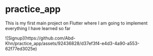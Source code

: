 # practice_app

<p> This is my first main project on Flutter where I am going to implement everything I have learned so far</p>
![Signup](https://github.com/Abd-Khn/practice_app/assets/92436828/d37ef3f4-e4d3-4a90-a553-62f77ed3025e)
